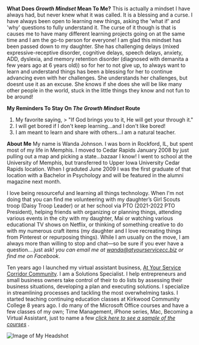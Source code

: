**What Does _Growth Mindset_ Mean To Me?**
This is actually a mindset I have always had, but never knew what it was called. It is a blessing and a curse. I have always been open to learning new things, asking the 'what if' and 'why' questions to fully understand it. The curse of it though is that is causes me to have many different learning projects going on at the same time and I am the go-to person for everyone! I am glad this mindset has been passed down to my daughter. She has challenging delays (mixed expressive-receptive disorder, cognitive delays, speech delays, anxiety, ADD, dyslexia, and memory retention disorder (diagnosed with demanita a few years ago at 6 years old)) so for her to not give up, to always want to learn and understand things has been a blessing for her to continue advancing even with her challenges. She understands her challenges, but doesnt use it as an excuse. She knows if she does she will be like many other people in the world, stuck in the little things they know and not fun to be around!

**My Reminders To Stay On _The Growth Mindset_ Route**
1. My favorite saying, > "If God brings you to it, He will get your through it."
2. I will get bored if I don't keep learning...and I don't like bored!
3. I am meant to learn and share with others...I am a natural teacher.

**About Me**
My name is Wanda Johnson. I was born in Rockford, IL, but spent most of my life in Memphis. I moved to Cedar Rapids January 2008 by just pulling out a map and picking a state...bazaar I know! I went to school at the University of Memphis, but transferred to Upper Iowa University Cedar Rapids location. When I graduted June 2009 I was the first graduate of that location with a Bachelor in Psychology and will be featured in the alumni magazine next month. 

I love being resourceful and learning all things technology. When I'm not doing that you can find me volunteering with my daughter’s Girl Scouts troop (Daisy Troop Leader) or at her school via PTO (2021-2022 PTO President), helping friends with organizing or planning things, attending various events in the city with my daughter, Mai or watching various educational TV shows on Netflix, or thinking of something creative to do with my numerous craft items (my daughter and I love recreating things from Pinterest or repurposing things). While I am usually on the move, I am always more than willing to stop and chat—so be sure if you ever have a question....just ask!   _you can email me at wanda@atyourservicecc.biz or find me on Facebook_.

Ten years ago I launched my virtual assistant business, [At Your Service Corridor Community](https://atyourservicecorridorcommunity.com). I am a Solutions Specialist. I help entrepreneurs and small business owners take control of their to do lists by assessing their business situations, developing a plan and executing solutions. I specialize in streamlining processes and tackling the most overwhelming tasks. I started teaching continuing education classes at Kirkwood Community College 8 years ago. I do many of the Microsoft Office courses and have a few classes of my own; Time Management, iPhone series, Mac, Becoming a Virtual Assistant, just to name a few _[click here to see a sample of the courses](https://drive.google.com/file/d/1EqzMeS3rYPQKBM761AMee36oJojuIHLF/view?usp=sharing)_ .

![Image of My Headshot](https://share.icloud.com/photos/0_JbQTc12dCVsMi0Up4PItksw)

